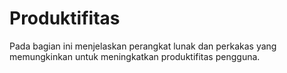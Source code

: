 # Produktifitas

Pada bagian ini menjelaskan perangkat lunak dan perkakas yang memungkinkan untuk meningkatkan produktifitas pengguna.
